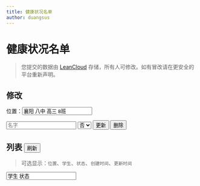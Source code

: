 ```yaml
---
title: 健康状况名单
author: duangsus
---
```


# 健康状况名单

> 您提交的数据由 [LeanCloud](https://leancloud.cn) 存储，所有人可修改。如有冒改请在更安全的平台重新声明。

## 修改

位置：<input id="place" placeholder="列表的名字" value="襄阳 八中 高三 8班" />

<input id="name" placeholder="名字" />
<select id="status">
<option>否</option>
<option>是</option></select> <button id="do-submit">更新</button> <button id="do-destroy">删除</button>

<script src="https://cdn.jsdelivr.net/npm/superagent"></script>
<script src="//cdn.jsdelivr.net/npm/leancloud-storage@4.2/dist/av-min.js"></script>

<script>
//MultiMap<PlaceID, Map<StudendID, Boolean>>
const { Object: AVObject, Query } = AV;
let leanCfg = {
    appId: "vrkHiVb84rpKhuvE30mNpJ9n-gzGzoHsz",
    appKey: "i1EcieJLk84iKlEQ1zWuBtFC",
    serverURLs: "https://vrkhivb8.lc-cn-n1-shared.com" };
AV.init(leanCfg);

const kDataList = "DataList";
const DataList = AVObject.extend(kDataList);
DataList.show = function(o) {
    return `位置：${o.place}、名：${o.name}、状态：${是否.from(o.status)}`;
};

function findInPlace(place, name) {
    let q = new Query(kDataList);
    q.equalTo("place", place); q.equalTo("name", name);
    return q.find();
}
function findAllInPlace(place) {
    let q = new Query(kDataList);
    q.equalTo("place", place);
    return q.find();
}
</script>

<script src="lib.js"></script>

<script>
const
    place = id("place"),
    name = id("name"),
    status = id("status");
[place, name, status].forEach(persist);
const
    doSubmit = id("do-submit"),
    doDestroy = id("do-destroy");

async function runSubmit(data) {
    let {place, name, status} = data;
    let defaultD = await findInPlace(place, name);
    let d = defaultD.singleOrNull() || new DataList();
    d.set("place", place); d.set("name", name); d.set("status", status);
    return d.save();
}
function getData() {
    return { place: place.value, name: name.value, status: 是否.to(status.value) };
}
doSubmit.onclick = () => {
    runSubmit(getData()).then(alertChanges).catch(alert);
};
doDestroy.onclick = async () => {
    let challenge = new AppCaptcha();
    if (!await challenge.verify()) return;
    let {place, name} = getData();
    let record = await findInPlace(place, name);
    record.singleOrNull().destroy()
    .then(r => alert(`已删除 ${DataList.show(r.attributes)}`)).catch(alert); //TODO null propga
};
function alertChanges(submit_res) {
    const r = submit_res; console.log(r)
    if (r._changing) {
        alert(`${pTime(r.updatedAt)} ${JSON.stringify(r.changed)}`);
    } else {
        alert(`${pTime(r.createdAt)} ${DataList.show(r.attributes)}`);
    }
}
</script>

## 列表 <button id="do-refresh">刷新</button>

> 可选显示：`位置`、`学生`、`状态`、`创建时间`、`更新时间`

<input id="list-fmt" value="学生 状态" />

<table id="list">
</table>

<script>
const
    listFmt = id("list-fmt"),
    list = id("list"),
    doRefresh = id("do-refresh");

const keyTranslate = {
    位置: "place", 学生: "name", 状态: "status",
    创建时间: "createdAt", 更新时间: "updatedAt"
};

async function runRefresh() {
    let all = await findAllInPlace(place.value); console.log(all)
    let keys = [...translateBy(keyTranslate, listFmt.value.split(" "))];
    list.removeAllChild();
    list.appendChild(element("thead", withDefaults,
    ...keys.map(k =>
        element("td", withText(k))
    )));
    let rows = [...filterData(keys, all)]; console.log(rows)
    let showRows = rows.map(row => [...zipWith(keys, row)].map(vc => { let [v, name] = vc;
        switch (name) {
            case "status": return 是否.from(v);
            case "createdAt": case "updatedAt": return pTime(v);
            default: return v.toString();
        }
    }));
    list.appendChild(element("tbody", withDefaults,
        ...showRows.map(row => element("tr", withDefaults,
                ...row.map( col => element("td", withText(col)) )
            )
        )
    ));
}
doRefresh.onclick = runRefresh;
</script>
